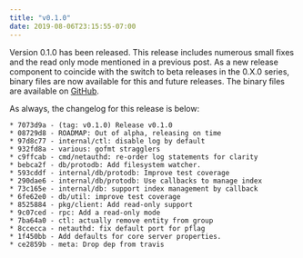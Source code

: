 ```yaml
---
title: "v0.1.0"
date: 2019-08-06T23:15:55-07:00
---
```


Version 0.1.0 has been released.  This release includes numerous small
fixes and the read only mode mentioned in a previous post.  As a new
release component to coincide with the switch to beta releases in the
0.X.0 series, binary files are now available for this and future
releases.  The binary files are available on
[GitHub](https://github.com/NetAuth/NetAuth/releases).

As always, the changelog for this release is below:

```
* 7073d9a - (tag: v0.1.0) Release v0.1.0
* 08729d8 - ROADMAP: Out of alpha, releasing on time
* 97d8c77 - internal/ctl: disable log by default
* 932fd8a - various: gofmt stragglers
* c9ffcab - cmd/netauthd: re-order log statements for clarity
* bebca2f - db/protodb: Add filesystem watcher.
* 593cddf - internal/db/protodb: Improve test coverage
* 290dae6 - internal/db/protodb: Use callbacks to manage index
* 73c165e - internal/db: support index management by callback
* 6fe62e0 - db/util: improve test coverage
* 8525884 - pkg/client: Add read-only support
* 9c07ced - rpc: Add a read-only mode
* 7ba64a0 - ctl: actually remove entity from group
* 8ccecca - netauthd: fix default port for pflag
* 1f450bb - Add defaults for core server properties.
* ce2859b - meta: Drop dep from travis
```
